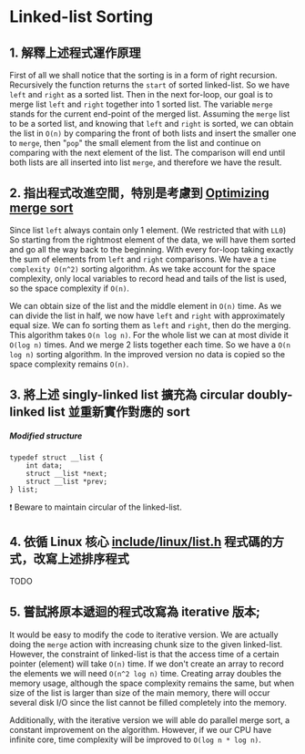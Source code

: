 # Linked-list Sorting

## 1. 解釋上述程式運作原理

First of all we shall notice that the sorting is in a form of right recursion. Recursively the function returns the `start` of sorted linked-list. So we have `left` and `right` as a sorted list. Then in the next for-loop, our goal is to merge list `left` and `right` together into 1 sorted list. The variable `merge` stands for the current end-point of the merged list. Assuming the `merge` list to be a sorted list, and knowing that `left` and `right` is sorted, we can obtain the list in `O(n)` by comparing the front of both lists and insert the smaller one to `merge`, then "`pop`" the small element from the list and continue on comparing with the next element of the list. The comparison will end until both lists are all inserted into list `merge`, and therefore we have the result.

## 2. 指出程式改進空間，特別是考慮到 [Optimizing merge sort](https://en.wikipedia.org/wiki/Merge_sort#Optimizing_merge_sort)

Since list `left` always contain only 1 element. (We restricted that with `LL0`) So starting from the rightmost element of the data, we will have them sorted and go all the way back to the beginning. With every for-loop taking exactly the sum of elements from `left` and `right` comparisons. We have a `time complexity O(n^2)` sorting algorithm. As we take account for the space complexity, only local variables to record head and tails of the list is used, so the space complexity if `O(n)`.

We can obtain size of the list and the middle element in `O(n)` time. As we can divide the list in half, we now have `left` and `right` with approximately equal size. We can fo sorting them as `left` and `right`, then do the merging. This algorithm takes `O(n log n)`.  For the whole list we can at most divide it `O(log n)` times. And we merge 2 lists together each time. So we have a `O(n log n)` sorting algorithm. In the improved version no data is copied so the space complexity remains `O(n)`.

## 3. 將上述 singly-linked list 擴充為 circular doubly-linked list 並重新實作對應的 sort

##### Modified structure

```
typedef struct __list {
    int data;
    struct __list *next;
    struct __list *prev;
} list;
```

❗️ Beware to maintain circular of the linked-list.

## 4. 依循 Linux 核心 [include/linux/list.h](https://github.com/torvalds/linux/blob/master/include/linux/list.h) 程式碼的方式，改寫上述排序程式

TODO

## 5. 嘗試將原本遞迴的程式改寫為 iterative 版本;

It would be easy to modify the code to iterative version. We are actually doing the `merge` action with increasing chunk size to the given linked-list. However, the constraint of linked-list is that the access time of a certain pointer (element) will take `O(n)` time. If we don't create an array to record the elements we will need `O(n^2 log n)` time. Creating array doubles the memory usage, although the space complexity remains the same, but when size of the list is larger than size of the main memory, there will occur several disk I/O since the list cannot be filled completely into the memory.

Additionally, with the iterative version we will able do parallel merge sort, a constant improvement on the algorithm. However, if we our CPU have  infinite core, time complexity will be improved to `O(log n * log n)`.